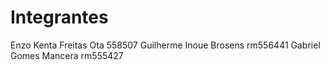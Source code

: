 # Integrantes 
Enzo Kenta Freitas Ota 558507
Guilherme Inoue Brosens rm556441
Gabriel Gomes Mancera rm555427
